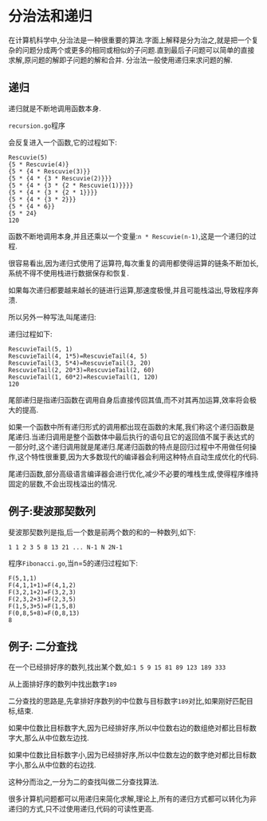 # 分治法和递归
在计算机科学中,分治法是一种很重要的算法.字面上解释是分为治之,就是把一个复杂的问题分成两个或更多的相同或相似的子问题.直到最后子问题可以简单的直接求解,原问题的解即子问题的解和合并.
分治法一般使用递归来求问题的解.

## 递归
递归就是不断地调用函数本身.

`recursion.go`程序 

会反复进入一个函数,它的过程如下:
```
Rescuvie(5)
{5 * Rescuvie(4)}
{5 * {4 * Rescuvie(3)}}
{5 * {4 * {3 * Rescuvie(2)}}}
{5 * {4 * {3 * {2 * Rescuvie(1)}}}}
{5 * {4 * {3 * {2 * 1}}}}
{5 * {4 * {3 * 2}}}
{5 * {4 * 6}}
{5 * 24}
120
```

函数不断地调用本身,并且还乘以一个变量:`n * Rescuvie(n-1)`,这是一个递归的过程.

很容易看出,因为递归式使用了运算符,每次重复的调用都使得运算的链条不断加长,系统不得不使用栈进行数据保存和恢复.

如果每次递归都要越来越长的链进行运算,那速度极慢,并且可能栈溢出,导致程序奔溃.

所以另外一种写法,叫尾递归:

递归过程如下:
```
RescuvieTail(5, 1)
RescuvieTail(4, 1*5)=RescuvieTail(4, 5)
RescuvieTail(3, 5*4)=RescuvieTail(3, 20)
RescuvieTail(2, 20*3)=RescuvieTail(2, 60)
RescuvieTail(1, 60*2)=RescuvieTail(1, 120)
120
```

尾部递归是指递归函数在调用自身后直接传回其值,而不对其再加运算,效率将会极大的提高.

如果一个函数中所有递归形式的调用都出现在函数的末尾,我们称这个递归函数是尾递归.当递归调用是整个函数体中最后执行的语句且它的返回值不属于表达式的一部分时,这个递归调用就是尾递归.尾递归函数的特点是回归过程中不用做任何操作,这个特性很重要,因为大多数现代的编译器会利用这种特点自动生成优化的代码.

尾递归函数,部分高级语言编译器会进行优化,减少不必要的堆栈生成,使得程序维持固定的层数,不会出现栈溢出的情况.

## 例子:斐波那契数列
斐波那契数列是指,后一个数是前两个数的和的一种数列,如下:

`1 1 2 3 5 8 13 21 ... N-1 N 2N-1`

程序`Fibonacci.go`,当n=5的递归过程如下:
```
F(5,1,1)
F(4,1,1+1)=F(4,1,2)
F(3,2,1+2)=F(3,2,3)
F(2,3,2+3)=F(2,3,5)
F(1,5,3+5)=F(1,5,8)
F(0,8,5+8)=F(0,8,13)
8
```

## 例子: 二分查找
在一个已经排好序的数列,找出某个数,如:`1 5 9 15 81 89 123 189 333`

从上面排好序的数列中找出数字`189`

二分查找的思路是,先拿排好序数列的中位数与目标数字`189`对比,如果刚好匹配目标,结束.

如果中位数比目标数字大,因为已经排好序,所以中位数右边的数组绝对都比目标数字大,那么从中位数左边找.

如果中位数比目标数字小,因为已经排好序,所以中位数左边的数字绝对都比目标数字小,那么从中位数的右边找.

这种分而治之,一分为二的查找叫做二分查找算法.

很多计算机问题都可以用递归来简化求解,理论上,所有的递归方式都可以转化为非递归的方式,只不过使用递归,代码的可读性更高.